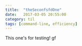 ```yaml
---
title:  "theSeconfsfdOne"
date:   2017-03-05 20:55:00
category: til
tags: [command-line, efficiency]
---
```


This one's for testing!
gf